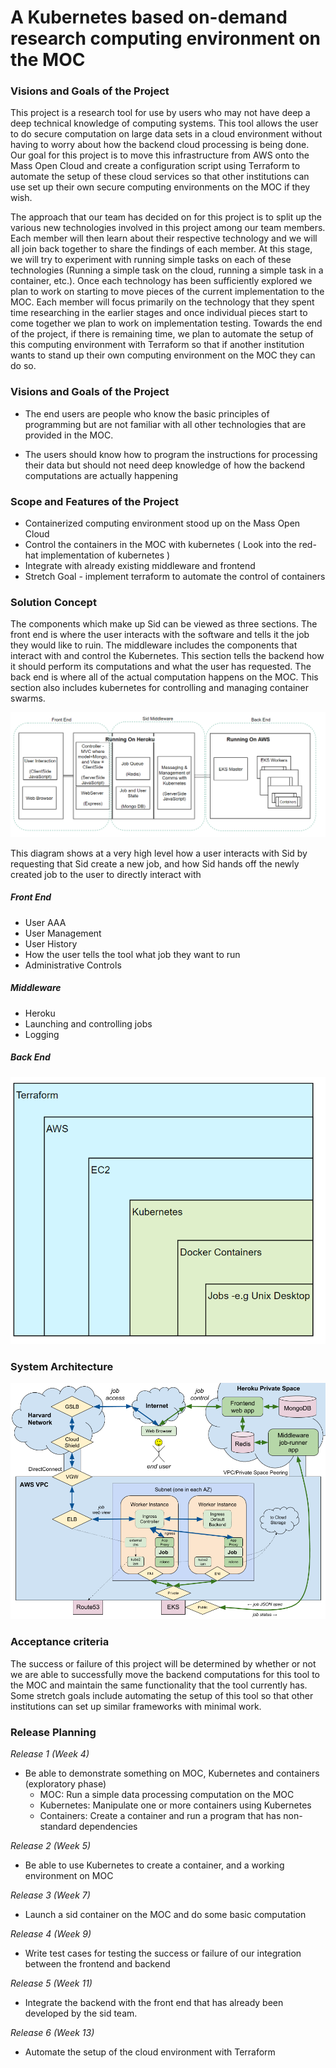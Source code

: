 # A Kubernetes based on-demand research computing environment on the MOC

### Visions and Goals of the Project
  This project is a research tool for use by users who may not have deep a deep technical knowledge of computing systems. This tool allows the user to do secure computation on large data sets in a cloud environment without having to worry about how the backend cloud processing is being done. Our goal for this project is to move this infrastructure from AWS onto the Mass Open Cloud and create a configuration script using Terraform to automate the setup of these cloud services so that other institutions can use set up their own secure computing environments on the MOC if they wish.
  
  The approach that our team has decided on for this project is to split up the various new technologies involved in this project among our team members. Each member will then learn about their respective technology and we will all join back together to share the findings of each member. At this stage, we will try to experiment with running simple tasks on each of these technologies (Running a simple task on the cloud, running a simple task in a container, etc.). Once each technology has been sufficiently explored we plan to work on starting to move pieces of the current implementation to the MOC. Each member will focus primarily on the technology that they spent time researching in the earlier stages and once individual pieces start to come together we plan to work on implementation testing. Towards the end of the project, if there is remaining time, we plan to automate the setup of this computing environment with Terraform so that if another institution wants to stand up their own computing environment on the MOC they can do so.

### Visions and Goals of the Project
- The end users are people who know the basic principles of programming but are not familiar with all other technologies that are provided in the MOC.

- The users should know how to program the instructions for processing their data but should not need deep knowledge of how the backend computations are actually happening

### Scope and Features of the Project
- Containerized computing environment stood up on the Mass Open Cloud
- Control the containers in the MOC with kubernetes ( Look into the red-hat implementation of kubernetes )
- Integrate with already existing middleware and frontend
- Stretch Goal - implement terraform to automate the control of containers

### Solution Concept
The components which make up Sid can be viewed as three sections.  The front end is where the user interacts with the software and tells it the job they would like to ruin.  The middleware includes the components that interact with and control the Kubernetes. This section tells the backend how it should perform its computations and what the user has requested. The back end is where all of the actual computation happens on the MOC. This section also includes kubernetes for controlling and managing container swarms.

![Alt text](https://github.com/BU-NU-CLOUD-F19/A_Kubernetes_based_on-demand_research_computing_environment_on_the_MOC/blob/master/images/front_middle_back.png)

This diagram shows at a very high level how a user interacts with Sid by requesting that Sid create a new job, and how Sid hands off the newly created job to the user to directly interact with

##### Front End 
- User AAA
- User Management
- User History
- How the user tells the tool what job they want to run
- Administrative Controls

##### Middleware 
- Heroku
- Launching and controlling jobs
- Logging

##### Back End 
![Alt text](https://github.com/BU-NU-CLOUD-F19/A_Kubernetes_based_on-demand_research_computing_environment_on_the_MOC/blob/master/images/layers.png)

### System Architecture
![Alt text](https://github.com/BU-NU-CLOUD-F19/A_Kubernetes_based_on-demand_research_computing_environment_on_the_MOC/blob/master/images/diagram.png)

### Acceptance criteria
The success or failure of this project will be determined by whether or not we are able to successfully move the backend computations for this tool to the MOC and maintain the same functionality that the tool currently has. Some stretch goals include automating the setup of this tool so that other institutions can set up similar frameworks with minimal work.

### Release Planning
*Release 1 (Week 4)*
- Be able to demonstrate something on MOC, Kubernetes and containers (exploratory phase)
  - MOC: Run a simple data processing computation on the MOC
  - Kubernetes: Manipulate one or more containers using Kubernetes
  - Containers: Create a container and run a program that has non-standard dependencies
 
*Release 2 (Week 5)*
- Be able to use Kubernetes to create a container, and a working environment on MOC 
    
*Release 3 (Week 7)*
- Launch a sid container on the MOC and do some basic computation
    
*Release 4 (Week 9)*
- Write test cases for testing the success or failure of our integration between the frontend and backend
    
*Release 5 (Week 11)*
- Integrate the backend with the front end that has already been developed by the sid team.
    
*Release 6 (Week 13)*
- Automate the setup of the cloud environment with Terraform


